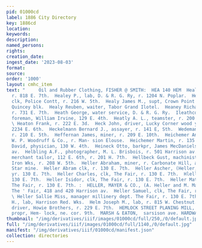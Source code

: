 ```yaml
---
pid: 01000cd
label: 1886 City Directory
key: 1886cd
location: 
keywords: 
description: 
named_persons: 
rights: 
creation_date: 
ingest_date: '2023-08-03'
format: 
source: 
order: '1000'
layout: cmhc_item
text: "     Oil and Rubber Clothing, FISHER @ SMITH:  HEA 140 HEM  Healey John, miner,
  r. 818 E. 7th.  Healey P., lab, D. & R. G. Ry, r. 1204 N. Poplar.  Healy Daniel,
  clk, Police Contt, r. 216 W. 5th.  Healy James M., supt, Crown Point mine, r. 30
  Quincey blk.  Healy Reuben, waiter, Tabor Grand Ilotel.  Heaney Richard, miner,
  r. 731 E. 7th.  Heath George, water service, D. & R. G. Ry.  Ileathcock Joseph,
  foreman, William Irvine, 129 E. 4th.  Heatly A. L., teamster, r. 200 W. Chestnut.
  \ Heaton Frank, r. 222 E. 3d.  Heck John, driver, Lucky Corner wood yard, r. rear
  2234 E. 6th.  Heckelmann Bernard J., assayer, r. 141 E, Sth.  Wedemann Fred, laundry,
  r. 210 E. 5th.  Heffernan James, miner, r. 209 E. 10th.  Heichemer Anthony, salesman,
  W. P. Woodruff & Co., r. Man- sion Elouse.  Heichemer Martin, r. 135 W. Elm.  Heimberger
  David, physician, 130 W. 4th.  Heineck Otto, barkpr, James MecDaniels, r. 224 Harrison
  av.  Helbling A.F., photographer, M. L. Brisbois, r. 501 Harrison av.  Heley P.,
  merchant tailor, 112 E. 6th, r. 201 H. 7th.  Hellbeck Gust, machinist, Excelsior
  Iron Wks, r. 208 W. 5th.  Heller Abraham, miner, r. Carbonate Hill, above Morning
  Star mine.  Heller Abram clk, r. 130 E. 7th.  Heller Ascher, (Heller, Mayer & Co.,)
  yr. 130 E. 7th.  Heller Charles, clk, The Fair, r. 130 E. 7th.  Hleller David, r.
  130 E. 7th.  Heller Isidor, clk, The Fair, r. 130 E. 7th.  Heller Matthew J., clk,
  The Fair, r. 130 E. 7th. :  HELLER, MAYER & CO., (A. Heller and M. Mayer,) proprs.
  The ' Fair, 418 and 420 Harrison av.  Heller Samuel, clk, The Fair, r. 130 E. 7th.
  \ Heller Sallie Miss, manager millinery dept. The Fair, r. 130 E. 7th.  Heller 8.
  H., lab, Harrison Red. Wks.  Helm Joseph M., lab, r. 815 W. Chestnut.  Helvey Robert,
  driver, Howie Brothers, r. 229 E. 7th.  HEMLOCK STREET PLANING MILL, W.D. Scott,
  propr, Hem- lock, ne. cor. 9th.  MARSH & EATON,  sarsison ave. HARDWARE    "
thumbnail: "/img/derivatives/iiif/images/01000cd/full/250,/0/default.jpg"
full: "/img/derivatives/iiif/images/01000cd/full/1140,/0/default.jpg"
manifest: "/img/derivatives/iiif/01000cd/manifest.json"
collection: directories
---
```

